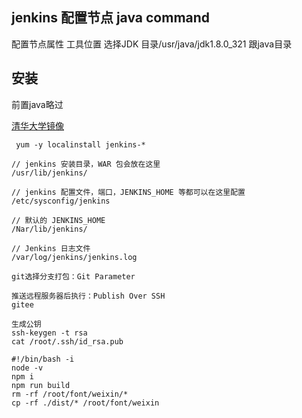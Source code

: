 ## jenkins 配置节点 java  command 

配置节点属性 工具位置 选择JDK 目录/usr/java/jdk1.8.0_321 跟java目录

## 安装

前置java略过

[清华大学镜像](https://mirrors.tuna.tsinghua.edu.cn/jenkins/redhat-stable/)

```shell
 yum -y localinstall jenkins-*
```

```shell
// jenkins 安装目录，WAR 包会放在这里
/usr/lib/jenkins/

// jenkins 配置文件，端口，JENKINS_HOME 等都可以在这里配置
/etc/sysconfig/jenkins

// 默认的 JENKINS_HOME
/Nar/lib/jenkins/

// Jenkins 日志文件
/var/log/jenkins/jenkins.log

```

```
git选择分支打包：Git Parameter

推送远程服务器后执行：Publish Over SSH
gitee
```

```shell
生成公钥
ssh-keygen -t rsa 
cat /root/.ssh/id_rsa.pub
```

```shell
#!/bin/bash -i
node -v
npm i
npm run build
rm -rf /root/font/weixin/*
cp -rf ./dist/* /root/font/weixin
```

